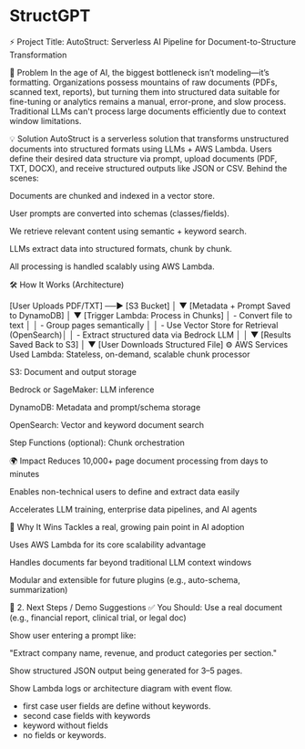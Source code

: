 # StructGPT

⚡ Project Title:
AutoStruct: Serverless AI Pipeline for Document-to-Structure Transformation

🧩 Problem
In the age of AI, the biggest bottleneck isn’t modeling—it’s formatting. Organizations possess mountains of raw documents (PDFs, scanned text, reports), but turning them into structured data suitable for fine-tuning or analytics remains a manual, error-prone, and slow process. Traditional LLMs can't process large documents efficiently due to context window limitations.

💡 Solution
AutoStruct is a serverless solution that transforms unstructured documents into structured formats using LLMs + AWS Lambda. Users define their desired data structure via prompt, upload documents (PDF, TXT, DOCX), and receive structured outputs like JSON or CSV. Behind the scenes:

Documents are chunked and indexed in a vector store.

User prompts are converted into schemas (classes/fields).

We retrieve relevant content using semantic + keyword search.

LLMs extract data into structured formats, chunk by chunk.

All processing is handled scalably using AWS Lambda.

🛠️ How It Works (Architecture)

[User Uploads PDF/TXT] ──▶ [S3 Bucket]
                             │
                             ▼
           [Metadata + Prompt Saved to DynamoDB]
                             │
                             ▼
              [Trigger Lambda: Process in Chunks]
      │  - Convert file to text                        │
      │  - Group pages semantically                    │
      │  - Use Vector Store for Retrieval (OpenSearch)│
      │  - Extract structured data via Bedrock LLM    │
                             │
                             ▼
                  [Results Saved Back to S3]
                             │
                             ▼
                  [User Downloads Structured File]
⚙️ AWS Services Used
Lambda: Stateless, on-demand, scalable chunk processor

S3: Document and output storage

Bedrock or SageMaker: LLM inference

DynamoDB: Metadata and prompt/schema storage

OpenSearch: Vector and keyword document search

Step Functions (optional): Chunk orchestration

🌍 Impact
Reduces 10,000+ page document processing from days to minutes

Enables non-technical users to define and extract data easily

Accelerates LLM training, enterprise data pipelines, and AI agents

🚀 Why It Wins
Tackles a real, growing pain point in AI adoption

Uses AWS Lambda for its core scalability advantage

Handles documents far beyond traditional LLM context windows

Modular and extensible for future plugins (e.g., auto-schema, summarization)

🧭 2. Next Steps / Demo Suggestions
✅ You Should:
Use a real document (e.g., financial report, clinical trial, or legal doc)

Show user entering a prompt like:

"Extract company name, revenue, and product categories per section."

Show structured JSON output being generated for 3–5 pages.

Show Lambda logs or architecture diagram with event flow.


- first case user fields are define without keywords.
- second case fields with keywords
- keyword without fields
- no fields or keywords.
